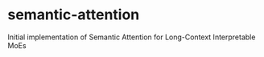 # semantic-attention
Initial implementation of Semantic Attention for Long-Context Interpretable MoEs

